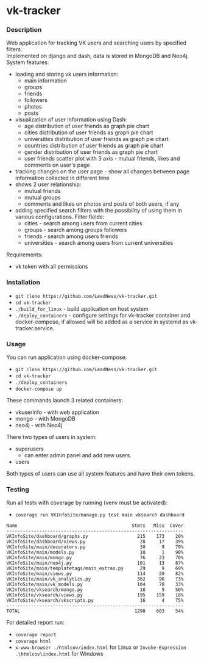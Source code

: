 # vk-tracker  

### Description
Web application for tracking VK users and searching users by specified filters.  
Implemented on django and dash, data is stored in MongoDB and Neo4j.  
System features:
- loading and storing vk users information:
  - main information
  - groups
  - friends
  - followers
  - photos
  - posts  
- visualization of user information using Dash:
  - age distribution of user friends as graph pie chart
  - cities distribution of user friends as graph pie chart
  - universities distribution of user friends as graph pie chart
  - countries distribution of user friends as graph pie chart
  - gender distribution of user friends as graph pie chart
  - user friends scatter plot with 3 axis - mutual friends, likes and comments on user's page 
- tracking changes on the user page - show all changes between page information collected in different time  
- shows 2 user relationship:
  - mutual friends  
  - mutual groups  
  - comments and likes on photos and posts of both users, if any
- adding specified search filters with the possibility of using them in various configurations. Filter fields:
  - cities - search among users from current cities
  - groups - search among groups followers
  - friends - search among users friends
  - universities - search among users from current universities

Requirements:
- vk token with all permissions

### Installation
- ```git clone https://github.com/LeadNess/vk-tracker.git```
- ```cd vk-tracker```
- ```./build_for_linux``` - build application on host system
- ```./deploy_containers``` - configure settings for vk-tracker container and docker-compose, if allowed will be added as a service in systemd as vk-tracker.service. 

### Usage

You can run application using docker-compose:  
- ```git clone https://github.com/LeadNess/vk-tracker.git```
- ```cd vk-tracker```
- ```./deploy_containers```
- ```docker-compose up```

These commands launch 3 related containers:

- vkuserinfo - with web application
- mongo - with MongoDB
- neo4j - with Neo4j

There two types of users in system:
- superusers
  - can enter admin panel and add new users
- users

Both types of users can use all system features and have their own tokens.

### Testing
Run all tests with coverage by running (venv must be activated):   
- ```coverage run VKInfoSite/manage.py test main vksearch dashboard```

```
Name                                          Stmts   Miss  Cover
-----------------------------------------------------------------
VKInfoSite/dashboard/graphs.py                  215    173    20%
VKInfoSite/dashboard/views.py                    28     17    39%
VKInfoSite/main/decorators.py                    30      9    70%
VKInfoSite/main/models.py                        10      1    90%
VKInfoSite/main/mongo.py                         76     23    70%
VKInfoSite/main/neo4j.py                        101     13    87%
VKInfoSite/main/templatetags/main_extras.py      29      9    69%
VKInfoSite/main/views.py                        114     20    82%
VKInfoSite/main/vk_analytics.py                 362     96    73%
VKInfoSite/main/vk_models.py                    104     70    33%
VKInfoSite/vksearch/mongo.py                     18      9    50%
VKInfoSite/vksearch/views.py                    195    159    18%
VKInfoSite/vksearch/vkscripts.py                 16      4    75%
-----------------------------------------------------------------
TOTAL                                          1298    603    54%
```
For detailed report run:
- ```coverage report```  
- ```coverage html```  
- ```x-www-browser ./htmlcov/index.html``` for Linux or ```Invoke-Expression .\htmlcov\index.html``` for Windows

  
